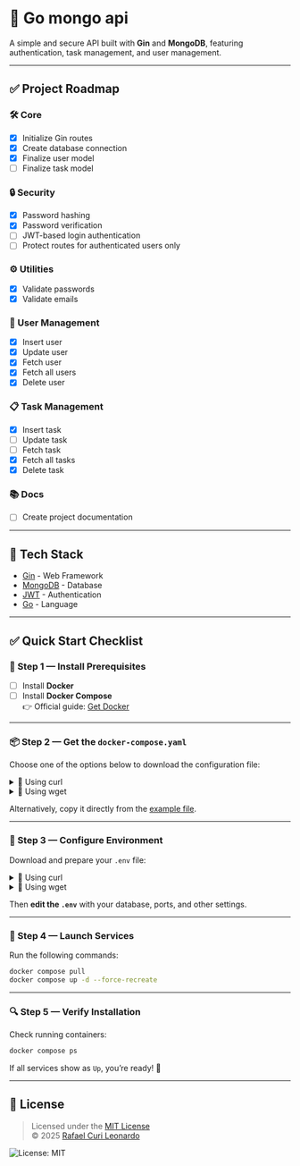 # 🚀 Go mongo api

A simple and secure API built with **Gin** and **MongoDB**, featuring authentication, task management, and user management.

---

## ✅ Project Roadmap

### 🛠️ Core
- [x] Initialize Gin routes
- [x] Create database connection
- [x] Finalize user model
- [ ] Finalize task model

### 🔒 Security
- [x] Password hashing
- [x] Password verification
- [ ] JWT-based login authentication
- [ ] Protect routes for authenticated users only

### ⚙️ Utilities
- [x] Validate passwords
- [x] Validate emails

### 👤 User Management
- [x] Insert user
- [x] Update user
- [x] Fetch user
- [x] Fetch all users
- [x] Delete user

### 📋 Task Management
- [x] Insert task
- [ ] Update task
- [ ] Fetch task
- [x]  Fetch all tasks
- [x] Delete task

### 📚 Docs
- [ ] Create project documentation

---

## 📌 Tech Stack
- [Gin](https://gin-gonic.com/) - Web Framework
- [MongoDB](https://www.mongodb.com/) - Database
- [JWT](https://jwt.io/) - Authentication
- [Go](https://go.dev/) - Language

---

## ✅ Quick Start Checklist

### 🔧 Step 1 — Install Prerequisites
- [ ] Install **Docker**  
- [ ] Install **Docker Compose**  
👉 Official guide: [Get Docker](https://docs.docker.com/get-started/get-docker/)

---

### 📦 Step 2 — Get the `docker-compose.yaml`
Choose one of the options below to download the configuration file:

<details>
<summary>🔽 Using curl</summary>

```bash
curl -L -o docker-compose.yaml https://raw.githubusercontent.com/rafinhacuri/api-expo-go/main/docker-compose.yaml
```
</details>

<details>
<summary>🔽 Using wget</summary>

```bash
wget -O docker-compose.yaml https://raw.githubusercontent.com/rafinhacuri/api-expo-go/main/docker-compose.yaml
```
</details>

Alternatively, copy it directly from the [example file](https://github.com/rafinhacuri/api-expo-go/blob/main/docker-compose.yaml).

---

### 📝 Step 3 — Configure Environment
Download and prepare your `.env` file:

<details>
<summary>🔽 Using curl</summary>

```bash
curl -L -o .env https://raw.githubusercontent.com/rafinhacuri/api-expo-go/main/.env.example
```
</details>

<details>
<summary>🔽 Using wget</summary>

```bash
wget -O .env https://raw.githubusercontent.com/rafinhacuri/api-expo-go/main/.env.example
```
</details>

Then **edit the `.env`** with your database, ports, and other settings.

---

### 🚀 Step 4 — Launch Services
Run the following commands:

```bash
docker compose pull
docker compose up -d --force-recreate
```

---

### 🔍 Step 5 — Verify Installation
Check running containers:

```bash
docker compose ps
```

If all services show as `Up`, you’re ready! 🎉

---

## 📜 License

> Licensed under the [MIT License](https://github.com/rafinhacuri/api-expo-go/blob/main/LICENSE)  
> © 2025 [Rafael Curi Leonardo](https://github.com/rafinhacuri)  

![License: MIT](https://img.shields.io/badge/License-MIT-yellow.svg)